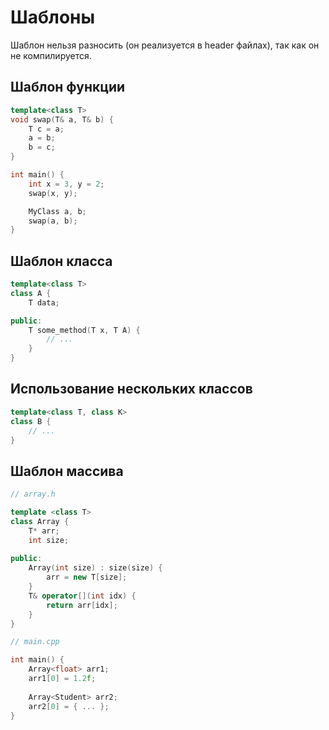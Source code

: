 # Шаблоны

Шаблон нельзя разносить (он реализуется в header файлах), так как он
не компилируется.

## Шаблон функции

```cpp
template<class T>
void swap(T& a, T& b) {
	T c = a;
	a = b;
	b = c;
}

int main() {
	int x = 3, y = 2;
	swap(x, y);

	MyClass a, b;
	swap(a, b);
}
```

## Шаблон класса

```cpp
template<class T>
class A {
	T data;

public:
	T some_method(T x, T A) {
		// ...
	}
}
```

## Использование нескольких классов

```cpp
template<class T, class K>
class B {
	// ...
}
```

## Шаблон массива

```cpp
// array.h

template <class T>
class Array {
	T* arr;
	int size;
	
public:
	Array(int size) : size(size) {
		arr = new T[size];
	}
	T& operator[](int idx) {
		return arr[idx];
	}
}

// main.cpp

int main() {
	Array<float> arr1;
	arr1[0] = 1.2f;
	
	Array<Student> arr2;
	arr2[0] = { ... };
}
```
